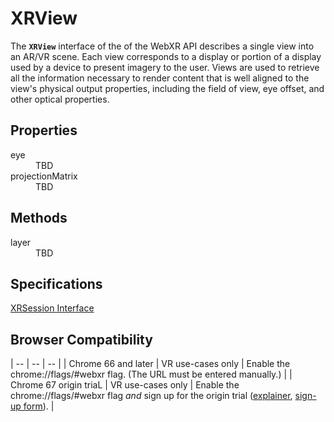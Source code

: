# XRView

The **`XRView`** interface of the of the WebXR API describes a single view into an AR/VR scene. Each view corresponds to a display or portion of a display used by a device to present imagery to the user. Views are used to retrieve all the information necessary to render content that is well aligned to the view's physical output properties, including the field of view, eye offset, and other optical properties.

## Properties

<dl>
  <dt>eye</dt>
  <dd>TBD</dd>
  <dt>projectionMatrix</dt>
  <dd>TBD</dd>
</dl>

## Methods

<dl>
  <dt>layer</dt>
  <dd>TBD</dd>
</dl>

## Specifications

[XRSession Interface](https://immersive-web.github.io/webxr/spec/latest/#xrview-interface)

## Browser Compatibility

| -- | -- | -- |
| Chrome 66 and later | VR use-cases only | Enable the chrome://flags/#webxr flag. (The URL must be entered manually.) |
| Chrome 67 origin triaL | VR use-cases only | Enable the chrome://flags/#webxr flag *and* sign up for the origin trial ([explainer](https://github.com/GoogleChrome/OriginTrials/blob/gh-pages/developer-guide.md), [sign-up form](http://bit.ly/OriginTrialSignup)). |
